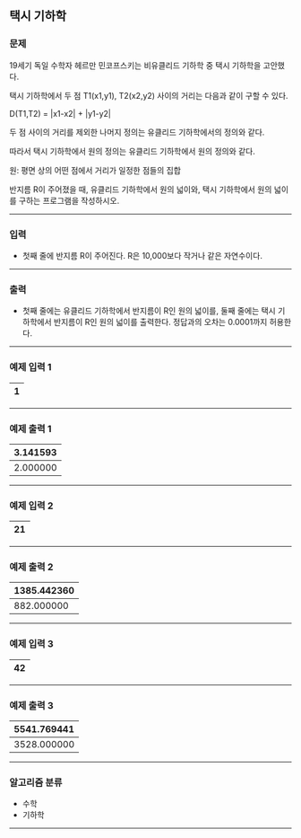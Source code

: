 택시 기하학
-------------
### 문제

19세기 독일 수학자 헤르만 민코프스키는 비유클리드 기하학 중 택시 기하학을 고안했다.

택시 기하학에서 두 점 T1(x1,y1), T2(x2,y2) 사이의 거리는 다음과 같이 구할 수 있다.

D(T1,T2) = |x1-x2| + |y1-y2|

두 점 사이의 거리를 제외한 나머지 정의는 유클리드 기하학에서의 정의와 같다.

따라서 택시 기하학에서 원의 정의는 유클리드 기하학에서 원의 정의와 같다.

원: 평면 상의 어떤 점에서 거리가 일정한 점들의 집합

반지름 R이 주어졌을 때, 유클리드 기하학에서 원의 넓이와, 택시 기하학에서 원의 넓이를 구하는 프로그램을 작성하시오.

- - -

### 입력
* 첫째 줄에 반지름 R이 주어진다. R은 10,000보다 작거나 같은 자연수이다.

- - -

### 출력
* 첫째 줄에는 유클리드 기하학에서 반지름이 R인 원의 넓이를, 둘째 줄에는 택시 기하학에서 반지름이 R인 원의 넓이를 출력한다. 정답과의 오차는 0.0001까지 허용한다.

- - -

### 예제 입력 1
|1|
|:---|

- - -

### 예제 출력 1
|3.141593|
|:---|
|2.000000|

- - -

### 예제 입력 2
|21|
|:---|

- - -

### 예제 출력 2
|1385.442360|
|:---|
|882.000000|

- - -

### 예제 입력 3
|42|
|:---|

- - -

### 예제 출력 3
|5541.769441|
|:---|
|3528.000000|

- - -

### 알고리즘 분류
* 수학
* 기하학

- - -